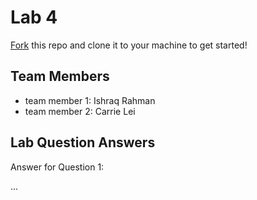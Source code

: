 # Lab 4
[Fork](https://docs.github.com/en/get-started/quickstart/fork-a-repo) this repo and clone it to your machine to get started!

## Team Members
- team member 1: Ishraq Rahman
- team member 2: Carrie Lei

## Lab Question Answers

Answer for Question 1: 

...